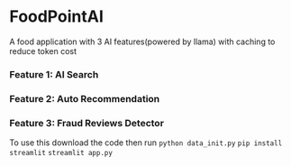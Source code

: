 # FoodPointAI
A food application with 3 AI features(powered by llama) with caching to reduce token cost


### Feature 1: AI Search 
### Feature 2: Auto Recommendation
### Feature 3: Fraud Reviews Detector

To use this download the code then run
`python data_init.py`
`pip install streamlit`
`streamlit app.py`
